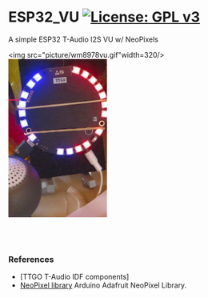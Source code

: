 # ESP32_VU [![License: GPL v3](https://img.shields.io/badge/License-GPLv3-blue.svg)](https://www.gnu.org/licenses/gpl-3.0)<br>
A simple ESP32 T-Audio I2S VU w/ NeoPixels



<img src="picture/wm8978vu.gif"width=320/> &nbsp;&nbsp;&nbsp;<img src="picture/WM8978VU0422.png"/>

<br><br>


### References
  - [TTGO T-Audio IDF components]
  - [NeoPixel library](https://github.com/adafruit/Adafruit_NeoPixel) Arduino Adafruit NeoPixel Library.
